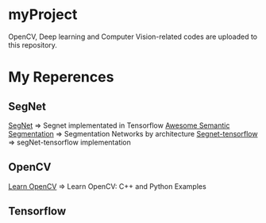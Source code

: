 # myProject

OpenCV, Deep learning and Computer Vision-related codes are uploaded to this repository.


# My Reperences

## SegNet
 
[SegNet](https://github.com/aizawan/segnet) => Segnet implementated in Tensorflow
[Awesome Semantic Segmentation](https://github.com/mrgloom/awesome-semantic-segmentation) => Segmentation Networks by architecture
[Segnet-tensorflow](https://github.com/toimcio/Segnet-tensorflow) => segNet-tensorflow implementation


## OpenCV

[Learn OpenCV](https://github.com/spmallick/learnopencv) => Learn OpenCV: C++ and Python Examples


## Tensorflow



